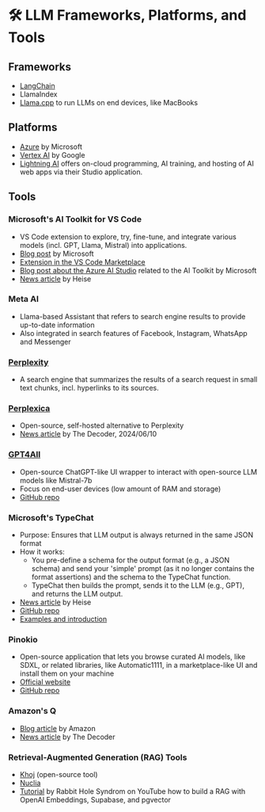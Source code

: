 # 🛠️ LLM Frameworks, Platforms, and Tools

## Frameworks

- [LangChain](https://github.com/hwchase17/langchain)
- LlamaIndex
- [Llama.cpp](https://github.com/ggerganov/llama.cpp) to run LLMs on end devices, like MacBooks

## Platforms

- [Azure](https://azure.microsoft.com/en-us/) by Microsoft
- [Vertex AI](https://cloud.google.com/vertex-ai) by Google
- [Lightning AI](https://lightning.ai) offers on-cloud programming, AI training, and hosting of AI web apps via their Studio application.

## Tools

### Microsoft's AI Toolkit for VS Code

- VS Code extension to explore, try, fine-tune, and integrate various models (incl. GPT, Llama, Mistral) into applications.
- [Blog post](https://techcommunity.microsoft.com/t5/microsoft-developer-community/announcing-the-ai-toolkit-for-visual-studio-code/ba-p/4146473) by Microsoft
- [Extension in the VS Code Marketplace](https://marketplace.visualstudio.com/items?itemName=ms-windows-ai-studio.windows-ai-studio&ssr=false#overview)
- [Blog post about the Azure AI Studio](https://techcommunity.microsoft.com/t5/ai-ai-platform-blog/shaping-tomorrow-developing-and-deploying-generative-ai-apps/ba-p/4143017) related to the AI Toolkit by Microsoft
- [News article](https://www.heise.de/news/Microsoft-veroeffentlicht-KI-Erweiterung-AI-Toolkit-fuer-Visual-Studio-Code-9726476.html) by Heise

### Meta AI

- Llama-based Assistant that refers to search engine results to provide up-to-date information
- Also integrated in search features of Facebook, Instagram, WhatsApp and Messenger

### [Perplexity]((https://www.perplexity.ai/))

- A search engine that summarizes the results of a search request in small text chunks, incl. hyperlinks to its sources.

### [Perplexica](https://github.com/ItzCrazyKns/Perplexica)

- Open-source, self-hosted alternative to Perplexity
- [News article](https://the-decoder.de/perplexica-ist-eine-open-source-ki-suchmaschine-als-alternative-zu-perplexity/) by The Decoder, 2024/06/10

### [GPT4All]((https://gpt4all.io/index.html))

- Open-source ChatGPT-like UI wrapper to interact with open-source LLM models like Mistral-7b
- Focus on end-user devices (low amount of RAM and storage)
- [GitHub repo](https://github.com/nomic-ai/gpt4all?tab=readme-ov-file)

### Microsoft's TypeChat

- Purpose: Ensures that LLM output is always returned in the same JSON format
- How it works:
  - You pre-define a schema for the output format (e.g., a JSON schema) and send your 'simple' prompt (as it no longer contains the format assertions) and the schema to the TypeChat function.
  - TypeChat then builds the prompt, sends it to the LLM (e.g., GPT), and returns the LLM output.
- [News article](https://www.heise.de/news/LLM-Ausgaben-strukturieren-Microsoft-Library-TypeChat-0-1-0-nutzt-TypeScript-9666782.html) by Heise
- [GitHub repo](https://github.com/microsoft/TypeChat/tree/main?tab=readme-ov-file)
- [Examples and introduction](https://microsoft.github.io/TypeChat/docs/introduction/)

### Pinokio

- Open-source application that lets you browse curated AI models, like SDXL, or related libraries, like Automatic1111, in a marketplace-like UI and install them on your machine
- [Official website](https://pinokio.computer)
- [GitHub repo](https://github.com/pinokiocomputer/pinokio)

### Amazon's Q

- [Blog article](https://www.aboutamazon.com/news/aws/amazon-q-generative-ai-assistant-aws) by Amazon
- [News article](https://the-decoder.de/amazon-veroeffentlicht-business-chatbot-q-mit-neuen-funktionen/) by The Decoder

### Retrieval-Augmented Generation (RAG) Tools

- [Khoj](https://khoj.dev) (open-source tool)
- [Nuclia](https://nuclia.com)
- [Tutorial](https://youtu.be/Yhtjd7yGGGA?si=tn6ZZjkliSK_bE27) by Rabbit Hole Syndrom on YouTube how to build a RAG with OpenAI Embeddings, Supabase, and pgvector
